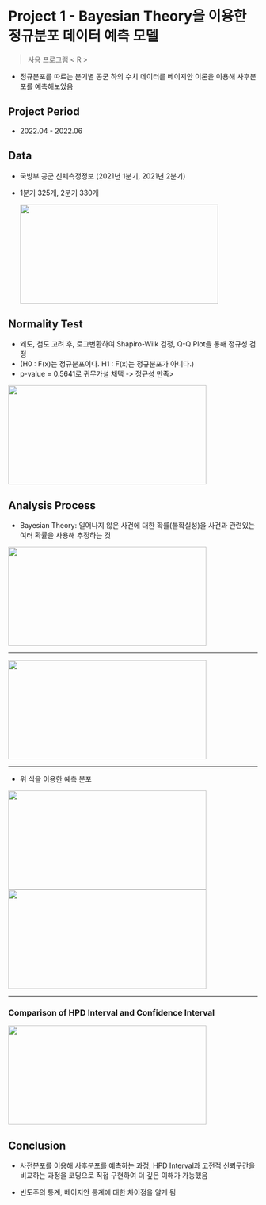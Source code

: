# Project 1 - Bayesian Theory을 이용한 정규분포 데이터 예측 모델
> 사용 프로그램 < R >

* 정규분포를 따르는 분기별 공군 하의 수치 데이터를
베이지안 이론을 이용해 사후분포를 예측해보았음


## Project Period

* 2022.04 - 2022.06

## Data

* 국방부 공군 신체측정정보 (2021년 1분기, 2021년 2분기)
* 1분기 325개, 2분기 330개
  
  <img src="https://github.com/daehwan100/DaeHwan_Projects/assets/141620597/c957b73a-5cb4-43ba-8788-06298ee38d18.png" width="400" height="200"/>

## Normality Test

* 왜도, 첨도 고려 후, 로그변환하여 Shapiro-Wilk 검정, Q-Q Plot을 통해 정규성 검정
* (H0 : F(x)는 정규분포이다. 
   H1 : F(x)는 정규분포가 아니다.)
* p-value = 0.5641로 귀무가설 채택 -> 정규성 만족>

<img src="https://github.com/daehwan100/DaeHwan_Projects/assets/141620597/308c9ec5-636e-418e-9ab9-915692929208.png" width="400" height="200"/>

## Analysis Process

  - Bayesian Theory: 일어나지 않은 사건에 대한 확률(불확실성)을 사건과 관련있는 여러 확률을 사용해 추정하는 것

<img src="https://github.com/daehwan100/DaeHwan_Projects/assets/141620597/2c7b7c23-c272-40e9-85a5-05c2321563c5.png" width="400" height="200"/>

---

<img src="https://github.com/daehwan100/DaeHwan_Projects/assets/141620597/deaaea20-24e8-4fee-aafc-c35fdb826c73.png" width="400" height="200"/>

---

* 위 식을 이용한 예측 분포
<img src="https://github.com/daehwan100/DaeHwan_Projects/assets/141620597/70377fed-da87-4c52-8356-da8fe37a560d.png" width="400" height="200"/>

<img src="https://github.com/daehwan100/DaeHwan_Projects/assets/141620597/f0985eec-1e50-4013-bbe6-41f7104785d5.png" width="400" height="200"/>

---

### Comparison of HPD Interval and Confidence Interval
<img src="https://github.com/daehwan100/DaeHwan_Projects/assets/141620597/80a17985-d0b9-40b9-b597-140a6d163c96.png" width="400" height="200"/>

## Conclusion

* 사전분포를 이용해 사후분포를 예측하는 과정, HPD Interval과 고전적 신뢰구간을 비교하는 과정을 코딩으로 직접 구현하여 더 깊은 이해가 가능했음
  
* 빈도주의 통계, 베이지안 통계에 대한 차이점을 알게 됨
